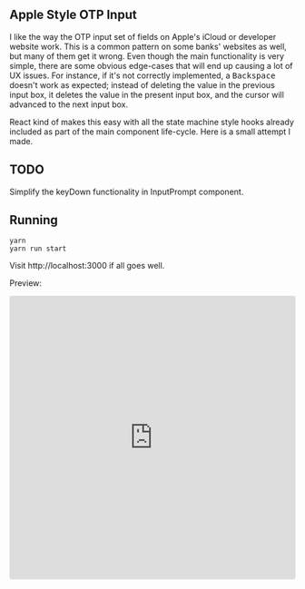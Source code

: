 Apple Style OTP Input
---------------------


I like the way the OTP input set of fields on Apple's iCloud or
developer website work. This is a common pattern on some banks' websites
as well, but many of them get it wrong. Even though the main
functionality is very simple, there are some obvious edge-cases that
will end up causing a lot of UX issues. For instance, if it's not
correctly implemented, a <kbd>Backspace</kbd> doesn't work as expected;
instead of deleting the value in the previous input box, it deletes the
value in the present input box, and the cursor will advanced to the next
input box.


React kind of makes this easy with all the state machine style hooks
already included as part of the main component life-cycle. Here is a
small attempt I made.


TODO
----

Simplify the keyDown functionality in InputPrompt component.


Running
-------

    yarn
    yarn run start


Visit http://localhost:3000 if all goes well.


Preview:

<iframe src="https://codesandbox.io/embed/pm67jkwwox" style="width:100%; height:500px; border:0; border-radius: 4px; overflow:hidden;" sandbox="allow-modals allow-forms allow-popups allow-scripts allow-same-origin"></iframe>
